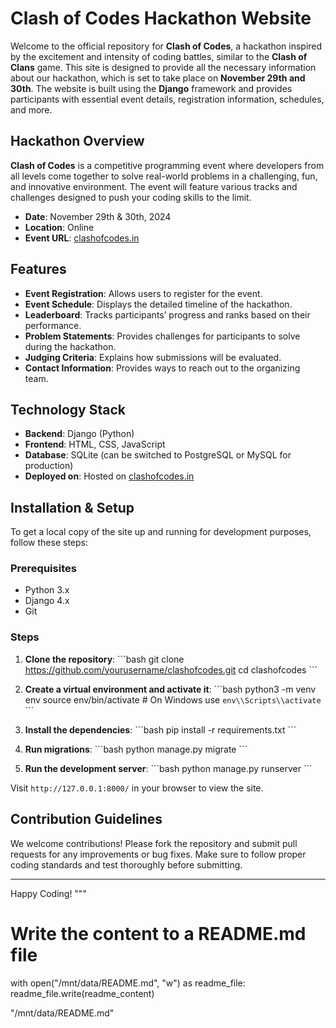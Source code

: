 # Clash of Codes Hackathon Website

Welcome to the official repository for **Clash of Codes**, a hackathon inspired by the excitement and intensity of coding battles, similar to the **Clash of Clans** game. This site is designed to provide all the necessary information about our hackathon, which is set to take place on **November 29th and 30th**. The website is built using the **Django** framework and provides participants with essential event details, registration information, schedules, and more.

## Hackathon Overview

**Clash of Codes** is a competitive programming event where developers from all levels come together to solve real-world problems in a challenging, fun, and innovative environment. The event will feature various tracks and challenges designed to push your coding skills to the limit.

- **Date**: November 29th & 30th, 2024
- **Location**: Online
- **Event URL**: [clashofcodes.in](https://clashofcodes.in)

## Features

- **Event Registration**: Allows users to register for the event.
- **Event Schedule**: Displays the detailed timeline of the hackathon.
- **Leaderboard**: Tracks participants’ progress and ranks based on their performance.
- **Problem Statements**: Provides challenges for participants to solve during the hackathon.
- **Judging Criteria**: Explains how submissions will be evaluated.
- **Contact Information**: Provides ways to reach out to the organizing team.

## Technology Stack

- **Backend**: Django (Python)
- **Frontend**: HTML, CSS, JavaScript
- **Database**: SQLite (can be switched to PostgreSQL or MySQL for production)
- **Deployed on**: Hosted on [clashofcodes.in](https://clashofcodes.in)

## Installation & Setup

To get a local copy of the site up and running for development purposes, follow these steps:

### Prerequisites
- Python 3.x
- Django 4.x
- Git

### Steps

1. **Clone the repository**:
    \`\`\`bash
    git clone https://github.com/yourusername/clashofcodes.git
    cd clashofcodes
    \`\`\`

2. **Create a virtual environment and activate it**:
    \`\`\`bash
    python3 -m venv env
    source env/bin/activate  # On Windows use `env\\Scripts\\activate`
    \`\`\`

3. **Install the dependencies**:
    \`\`\`bash
    pip install -r requirements.txt
    \`\`\`

4. **Run migrations**:
    \`\`\`bash
    python manage.py migrate
    \`\`\`

5. **Run the development server**:
    \`\`\`bash
    python manage.py runserver
    \`\`\`

Visit `http://127.0.0.1:8000/` in your browser to view the site.

## Contribution Guidelines

We welcome contributions! Please fork the repository and submit pull requests for any improvements or bug fixes. Make sure to follow proper coding standards and test thoroughly before submitting.

---

Happy Coding!
"""

# Write the content to a README.md file
with open("/mnt/data/README.md", "w") as readme_file:
    readme_file.write(readme_content)

"/mnt/data/README.md"

